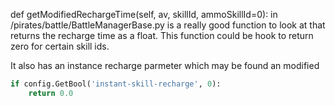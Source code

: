 def getModifiedRechargeTime(self, av, skillId, ammoSkillId=0): in /pirates/battle/BattleManagerBase.py is a really good function to look at that returns the recharge time as a float. This function could be hook to return zero for certain skill ids. 

It also has an instance recharge parmeter which may be found an modified 
```python
if config.GetBool('instant-skill-recharge', 0):
	return 0.0
```
